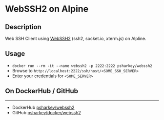 # WebSSH2 on Alpine
## Description
Web SSH Client using [WebSSH2](https://github.com/billchurch/WebSSH2) (ssh2, socket.io, xterm.js) on Alpline.

## Usage
- `docker run --rm -it --name webssh2 -p 2222:2222 psharkey/webssh2`
- Browse to `http://localhost:2222/ssh/host/<SOME_SSH_SERVER>`
- Enter your credentials for `<SOME_SERVER>`

## On DockerHub / GitHub
___
* DockerHub [psharkey/webssh2](https://hub.docker.com/r/psharkey/webssh2/)
* GitHub [psharkey/docker/webssh2](https://github.com/psharkey/docker/tree/webssh2/webssh2)
